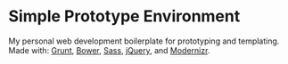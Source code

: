Simple Prototype Environment
==============

My personal web development boilerplate for prototyping and templating. Made with: [Grunt](http://gruntjs.com/), [Bower](http://bower.io/), [Sass](http://sass-lang.com/), [jQuery](http://jquery.com//), and [Modernizr](http://modernizr.com/).
